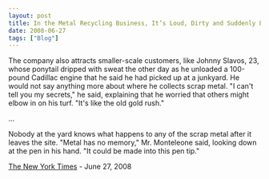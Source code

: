 ```yaml
---
layout: post
title: In the Metal Recycling Business, It’s Loud, Dirty and Suddenly Lucrative 
date: 2008-06-27
tags: ["Blog"]
---
```


The company also attracts smaller-scale customers, like Johnny Slavos, 23, whose ponytail dripped with sweat the other day as he unloaded a 100-pound Cadillac engine that he said he had picked up at a junkyard. He would not say anything more about where he collects scrap metal. "I can't tell you my secrets," he said, explaining that he worried that others might elbow in on his turf. "It's like the old gold rush."

...

Nobody at the yard knows what happens to any of the scrap metal after it leaves the site. "Metal has no memory," Mr. Monteleone said, looking down at the pen in his hand. "It could be made into this pen tip."

[The New York Times](http://www.nytimes.com/2008/06/27/nyregion/27scrap.html) - June 27, 2008